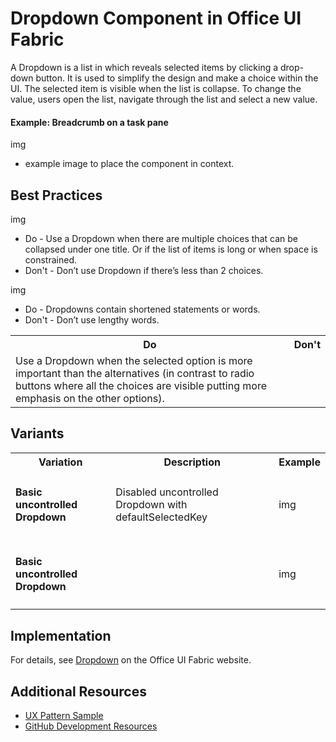 # Dropdown Component in Office UI Fabric

A Dropdown is a list in which reveals selected items by clicking a drop-down button. It is used to simplify the design and make a choice within the UI. The selected item is visible when the list is collapse. To change the value, users open the list, navigate through the list and select a new value.
  
#### Example: Breadcrumb on a task pane

img 
* example image to place the component in context. 

## Best Practices

img 
* Do - Use a Dropdown when there are multiple choices that can be collapsed under one title. Or if the list of items is long or when space is constrained. 
* Don't - Don’t use Dropdown if there’s less than 2 choices.

img 
* Do - Dropdowns contain shortened statements or words.
* Don't - Don’t use lengthy words.

<table>
    <tr>
        <th>Do</th>
        <th>Don't</th>
    </tr>
    <tr>
        <td>Use a Dropdown when the selected option is more important than the alternatives (in contrast to radio buttons where all the choices are visible putting more emphasis on the other options).</td>
        <td></td>
    </tr>
</table>

## Variants

<table>
    <tr>
        <th>Variation</th>
        <th>Description</th>
        <th>Example</th>
    </tr>
    <tr>
        <td><h4>Basic uncontrolled Dropdown<h4></td>
        <td>Disabled uncontrolled Dropdown with defaultSelectedKey</td>
        <td>img</td>
    </tr>
    <tr>
        <td><h4>Basic uncontrolled Dropdown<h4></td>
        <td></td>
        <td>img</td>
    </tr>
</table>

## Implementation

For details, see [Dropdown](https://dev.office.com/fabric#/components/dropdown) on the Office UI Fabric website.

## Additional Resources
* [UX Pattern Sample](https://office.visualstudio.com/DefaultCollection/OC/_git/GettingStarted-FabricReact)
* [GitHub Development Resources](https://github.com/OfficeDev/Office-Add-in-UX-Design-Patterns-Code)